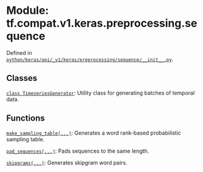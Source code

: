<div itemscope itemtype="http://developers.google.com/ReferenceObject">
<meta itemprop="name" content="tf.compat.v1.keras.preprocessing.sequence" />
<meta itemprop="path" content="Stable" />
</div>

# Module: tf.compat.v1.keras.preprocessing.sequence





Defined in [`python/keras/api/_v1/keras/preprocessing/sequence/__init__.py`](/code/stable/tensorflow/python/keras/api/_v1/keras/preprocessing/sequence/__init__.py).

<!-- Placeholder for "Used in" -->


## Classes

[`class TimeseriesGenerator`](../../../../../tf/keras/preprocessing/sequence/TimeseriesGenerator.md): Utility class for generating batches of temporal data.

## Functions

[`make_sampling_table(...)`](../../../../../tf/keras/preprocessing/sequence/make_sampling_table.md): Generates a word rank-based probabilistic sampling table.

[`pad_sequences(...)`](../../../../../tf/keras/preprocessing/sequence/pad_sequences.md): Pads sequences to the same length.

[`skipgrams(...)`](../../../../../tf/keras/preprocessing/sequence/skipgrams.md): Generates skipgram word pairs.

